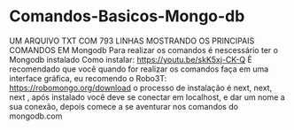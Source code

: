 # Comandos-Basicos-Mongo-db
UM ARQUIVO TXT COM 793 LINHAS MOSTRANDO OS PRINCIPAIS COMANDOS EM Mongodb
Para realizar os comandos é nescessário ter o Mongodb instalado 
Como instalar: https://youtu.be/skK5xj-CK-Q
È recomendado que você quando for realizar os comandos faça em uma interface gráfica, eu recomendo o Robo3T: https://robomongo.org/download o processo de instalação é next, next, next , após instalado você deve se conectar em localhost, e dar um nome a sua conexão, depois comece a se aventurar nos comandos do mongodb.com

